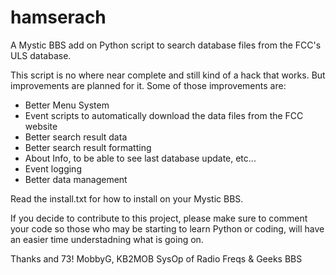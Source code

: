 # hamserach
A Mystic BBS add on Python script to search database files from the FCC's ULS database. 

This script is no where near complete and still kind of a hack that works. But improvements
are planned for it. Some of those improvements are:

 - Better Menu System
 - Event scripts to automatically download the data files from the FCC website
 - Better search result data
 - Better search result formatting
 - About Info, to be able to see last database update, etc... 
 - Event logging
 - Better data management

Read the install.txt for how to install on your Mystic BBS. 

If you decide to contribute to this project, please make sure to comment your code so those who 
may be starting to learn Python or coding, will have an easier time understadning what is going on. 

Thanks and 73!
MobbyG, KB2MOB
SysOp of Radio Freqs & Geeks BBS
